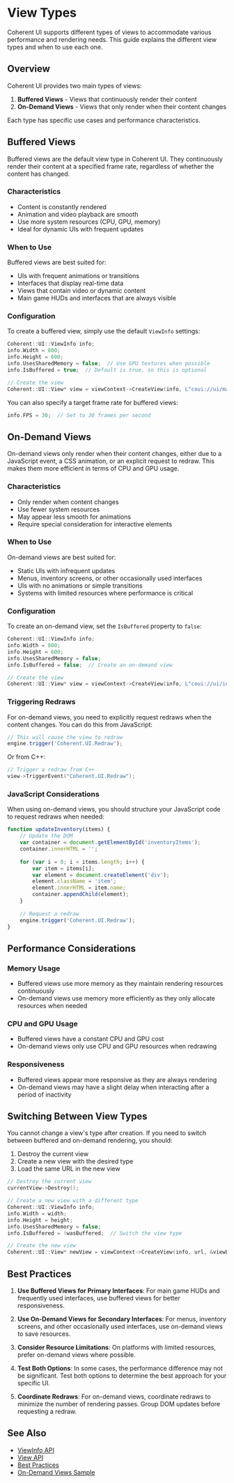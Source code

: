 # View Types

Coherent UI supports different types of views to accommodate various performance and rendering needs. This guide explains the different view types and when to use each one.

## Overview

Coherent UI provides two main types of views:

1. **Buffered Views** - Views that continuously render their content
2. **On-Demand Views** - Views that only render when their content changes

Each type has specific use cases and performance characteristics.

## Buffered Views

Buffered views are the default view type in Coherent UI. They continuously render their content at a specified frame rate, regardless of whether the content has changed.

### Characteristics

- Content is constantly rendered
- Animation and video playback are smooth
- Use more system resources (CPU, GPU, memory)
- Ideal for dynamic UIs with frequent updates

### When to Use

Buffered views are best suited for:

- UIs with frequent animations or transitions
- Interfaces that display real-time data
- Views that contain video or dynamic content
- Main game HUDs and interfaces that are always visible

### Configuration

To create a buffered view, simply use the default `ViewInfo` settings:

```cpp
Coherent::UI::ViewInfo info;
info.Width = 800;
info.Height = 600;
info.UsesSharedMemory = false;  // Use GPU textures when possible
info.IsBuffered = true;  // Default is true, so this is optional

// Create the view
Coherent::UI::View* view = viewContext->CreateView(info, L"coui://ui/main.html", &viewListener);
```

You can also specify a target frame rate for buffered views:

```cpp
info.FPS = 30;  // Set to 30 frames per second
```

## On-Demand Views

On-demand views only render when their content changes, either due to a JavaScript event, a CSS animation, or an explicit request to redraw. This makes them more efficient in terms of CPU and GPU usage.

### Characteristics

- Only render when content changes
- Use fewer system resources
- May appear less smooth for animations
- Require special consideration for interactive elements

### When to Use

On-demand views are best suited for:

- Static UIs with infrequent updates
- Menus, inventory screens, or other occasionally used interfaces
- UIs with no animations or simple transitions
- Systems with limited resources where performance is critical

### Configuration

To create an on-demand view, set the `IsBuffered` property to `false`:

```cpp
Coherent::UI::ViewInfo info;
info.Width = 800;
info.Height = 600;
info.UsesSharedMemory = false;
info.IsBuffered = false;  // Create an on-demand view

// Create the view
Coherent::UI::View* view = viewContext->CreateView(info, L"coui://ui/inventory.html", &viewListener);
```

### Triggering Redraws

For on-demand views, you need to explicitly request redraws when the content changes. You can do this from JavaScript:

```javascript
// This will cause the view to redraw
engine.trigger('Coherent.UI.Redraw');
```

Or from C++:

```cpp
// Trigger a redraw from C++
view->TriggerEvent("Coherent.UI.Redraw");
```

### JavaScript Considerations

When using on-demand views, you should structure your JavaScript code to request redraws when needed:

```javascript
function updateInventory(items) {
	// Update the DOM
	var container = document.getElementById('inventoryItems');
	container.innerHTML = '';
	
	for (var i = 0; i < items.length; i++) {
		var item = items[i];
		var element = document.createElement('div');
		element.className = 'item';
		element.innerHTML = item.name;
		container.appendChild(element);
	}
	
	// Request a redraw
	engine.trigger('Coherent.UI.Redraw');
}
```

## Performance Considerations

### Memory Usage

- Buffered views use more memory as they maintain rendering resources continuously
- On-demand views use memory more efficiently as they only allocate resources when needed

### CPU and GPU Usage

- Buffered views have a constant CPU and GPU cost
- On-demand views only use CPU and GPU resources when redrawing

### Responsiveness

- Buffered views appear more responsive as they are always rendering
- On-demand views may have a slight delay when interacting after a period of inactivity

## Switching Between View Types

You cannot change a view's type after creation. If you need to switch between buffered and on-demand rendering, you should:

1. Destroy the current view
2. Create a new view with the desired type
3. Load the same URL in the new view

```cpp
// Destroy the current view
currentView->Destroy();

// Create a new view with a different type
Coherent::UI::ViewInfo info;
info.Width = width;
info.Height = height;
info.UsesSharedMemory = false;
info.IsBuffered = !wasBuffered;  // Switch the view type

// Create the new view
Coherent::UI::View* newView = viewContext->CreateView(info, url, &viewListener);
```

## Best Practices

1. **Use Buffered Views for Primary Interfaces**: For main game HUDs and frequently used interfaces, use buffered views for better responsiveness.

2. **Use On-Demand Views for Secondary Interfaces**: For menus, inventory screens, and other occasionally used interfaces, use on-demand views to save resources.

3. **Consider Resource Limitations**: On platforms with limited resources, prefer on-demand views where possible.

4. **Test Both Options**: In some cases, the performance difference may not be significant. Test both options to determine the best approach for your specific UI.

5. **Coordinate Redraws**: For on-demand views, coordinate redraws to minimize the number of rendering passes. Group DOM updates before requesting a redraw.

## See Also

- [ViewInfo API](../API%20Reference/ViewInfo.md)
- [View API](../API%20Reference/View.md)
- [Best Practices](Best_Practices.md)
- [On-Demand Views Sample](../Samples/On_Demand_Views.md) 